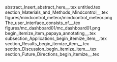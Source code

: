 abstract_Insert_abstract_here__.tex
untitled.tex
section_Materials_and_Methods_Mindcontrol__.tex
figures/mindcontrol_meteor/mindcontrol_meteor.png
The_user_interface_consists_of__.tex
figures/mc_dashboard01/mc_dashboard01.png
begin_itemize_item_papaya_annotating__.tex
subsection_Applications_begin_itemize_item__.tex
section_Results_begin_itemize_item__.tex
section_Discussion_begin_itemize_item__.tex
section_Future_Directions_begin_itemize__.tex